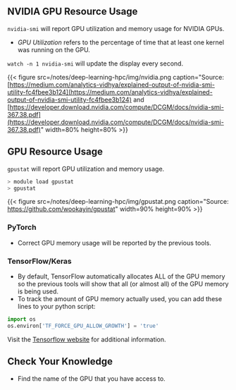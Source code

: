 ## NVIDIA GPU Resource Usage
`nvidia-smi`  will report GPU utilization and memory usage for NVIDIA GPUs.
* _GPU Utilization_ refers to the percentage of time that at least one kernel was running on the GPU.

`watch -n 1 nvidia-smi` will update the display every second.

{{< figure src=/notes/deep-learning-hpc/img/nvidia.png caption="Source: [https://medium.com/analytics-vidhya/explained-output-of-nvidia-smi-utility-fc4fbee3b124](https://medium.com/analytics-vidhya/explained-output-of-nvidia-smi-utility-fc4fbee3b124) and [https://developer.download.nvidia.com/compute/DCGM/docs/nvidia-smi-367.38.pdf](https://developer.download.nvidia.com/compute/DCGM/docs/nvidia-smi-367.38.pdf)" width=80% height=80% >}}



## GPU Resource Usage

`gpustat`  will report GPU utilization and memory usage.
```bash
> module load gpustat
> gpustat
```

{{< figure src=/notes/deep-learning-hpc/img/gpustat.png caption="Source: https://github.com/wookayin/gpustat" width=90% height=90% >}}


### PyTorch

* Correct GPU memory usage will be reported by the previous tools.

### TensorFlow/Keras

* By default, TensorFlow automatically allocates ALL of the GPU memory so the previous tools will show that all (or almost all) of the GPU memory is being used.
* To track the amount of GPU memory actually used, you can add these lines to your python script:
```python
import os
os.environ['TF_FORCE_GPU_ALLOW_GROWTH'] = 'true'
```

Visit the [Tensorflow website](https://www.tensorflow.org/guide/gpu#limiting_gpu_memory_growth) for additional information.


## Check Your Knowledge

* Find the name of the GPU that you have access to.